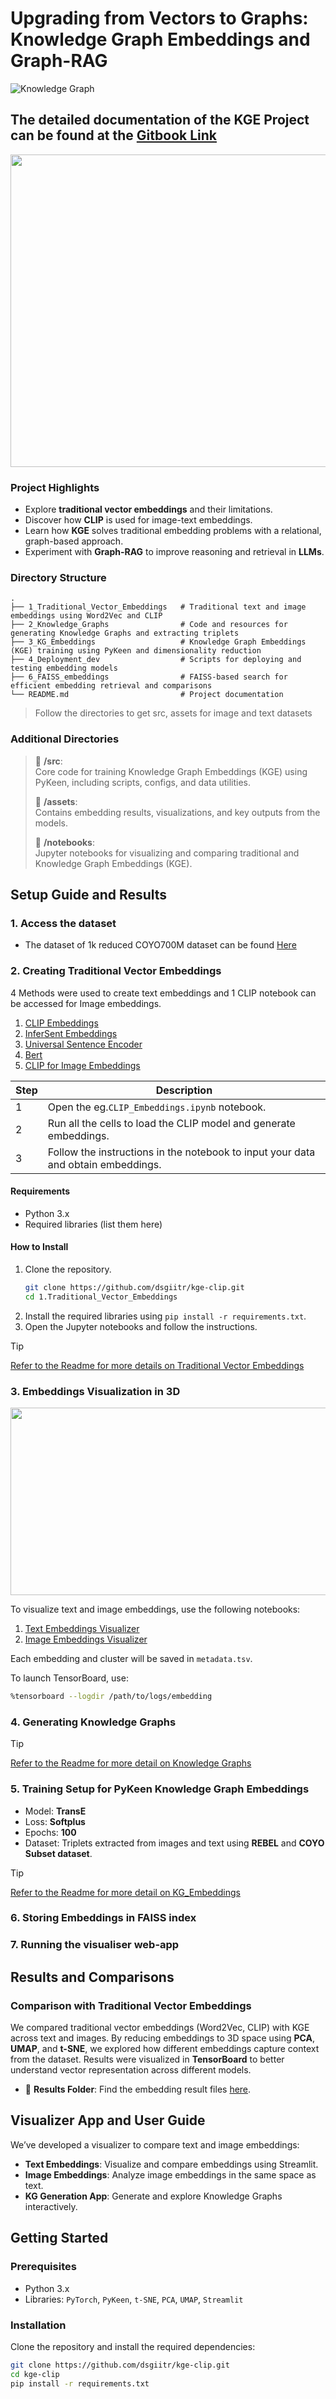 # Upgrading from Vectors to Graphs: Knowledge Graph Embeddings and Graph-RAG

![Knowledge Graph](https://github.com/AGAMPANDEYY/kge-clip-fork1/blob/main/media/KG_1.png)


## The detailed documentation of the KGE Project can be found at the [Gitbook Link](https://agam-pandey.gitbook.io/knowledge-graph-embedding-or-dsg-iitr/)

<div align="center">
  <img src="https://github.com/user-attachments/assets/03bc07b6-be37-4b61-9316-a6f8613e66d1" width="700" height="500"/>
</div>


### Project Highlights
- Explore **traditional vector embeddings** and their limitations.
- Discover how **CLIP** is used for image-text embeddings.
- Learn how **KGE** solves traditional embedding problems with a relational, graph-based approach.
- Experiment with **Graph-RAG** to improve reasoning and retrieval in **LLMs**.

### Directory Structure
    .
    ├── 1_Traditional_Vector_Embeddings   # Traditional text and image embeddings using Word2Vec and CLIP
    ├── 2_Knowledge_Graphs                # Code and resources for generating Knowledge Graphs and extracting triplets
    ├── 3_KG_Embeddings                   # Knowledge Graph Embeddings (KGE) training using PyKeen and dimensionality reduction
    ├── 4_Deployment_dev                  # Scripts for deploying and testing embedding models
    ├── 6_FAISS_embeddings                # FAISS-based search for efficient embedding retrieval and comparisons
    └── README.md                         # Project documentation

> Follow the directories to get src, assets for image and text datasets

### Additional Directories

> 📂 **/src**:  
> Core code for training Knowledge Graph Embeddings (KGE) using PyKeen, including scripts, configs, and data utilities.
>
> 📂 **/assets**:  
> Contains embedding results, visualizations, and key outputs from the models.
>
> 📑 **/notebooks**:  
> Jupyter notebooks for visualizing and comparing traditional and Knowledge Graph Embeddings (KGE).


## Setup Guide and Results

### 1. Access the dataset
- The dataset of 1k reduced COYO700M dataset can be found [Here](https://www.kaggle.com/datasets/anantjain1223/coyo-1k-reduced)
### 2. Creating Traditional Vector Embeddings 

4 Methods were used to create text embeddings and 1 CLIP notebook can be accessed for Image embeddings.

1. [CLIP Embeddings](https://github.com/dsgiitr/kge-clip/blob/main/1.Traditional_Vector_Embeddings/1.Text/embedding_models/clip_text.ipynb)
2. [InferSent Embeddings](https://github.com/dsgiitr/kge-clip/blob/main/1.Traditional_Vector_Embeddings/1.Text/embedding_models/infersent.ipynb)
3. [Universal Sentence Encoder](https://github.com/dsgiitr/kge-clip/blob/main/1.Traditional_Vector_Embeddings/1.Text/embedding_models/universal-sentence-encoder.ipynb)
4. [Bert](https://github.com/dsgiitr/kge-clip/blob/main/1.Traditional_Vector_Embeddings/1.Text/embedding_models/bert.ipynb)
5. [CLIP for Image Embeddings](https://github.com/dsgiitr/kge-clip/blob/main/1.Traditional_Vector_Embeddings/2.Images/embeddings_model/clip_vector_embeddings.ipynb)

| Step | Description |
|------|-------------|
| 1    | Open the eg.`CLIP_Embeddings.ipynb` notebook. |
| 2    | Run all the cells to load the CLIP model and generate embeddings. |
| 3    | Follow the instructions in the notebook to input your data and obtain embeddings. |


#### Requirements

- Python 3.x
- Required libraries (list them here)

#### How to Install

1. Clone the repository.
      ```bash
   git clone https://github.com/dsgiitr/kge-clip.git
   cd 1.Traditional_Vector_Embeddings
2. Install the required libraries using `pip install -r requirements.txt`.
3. Open the Jupyter notebooks and follow the instructions.
   
> [!TIP]
> [Refer to the Readme for more details on Traditional Vector Embeddings](https://github.com/dsgiitr/kge-clip/blob/main/1.Traditional_Vector_Embeddings/Readme.md)
### 3. Embeddings Visualization in 3D

<div align="center">
  <img src="https://github.com/user-attachments/assets/d05f9f65-e2d2-42fb-9499-4357123094a8" width="800" height="300"/>
</div>

To visualize text and image embeddings, use the following notebooks:

1. [Text Embeddings Visualizer](https://github.com/dsgiitr/kge-clip/blob/main/1.Traditional_Vector_Embeddings/1.Text/embeddings_visualisation/plotting_tensorboard.ipynb)
2. [Image Embeddings Visualizer](https://github.com/dsgiitr/kge-clip/blob/main/1.Traditional_Vector_Embeddings/2.Images/embeddings_visualisation/CLIP_Tensorboard_.ipynb)

Each embedding and cluster will be saved in `metadata.tsv`.

To launch TensorBoard, use:

```bash
%tensorboard --logdir /path/to/logs/embedding
```

### 4. Generating Knowledge Graphs
>[!TIP]
>[Refer to the Readme for more detail on Knowledge Graphs](https://github.com/dsgiitr/kge-clip/tree/main/2.Knowledge_Graphs)
### 5. Training Setup for PyKeen Knowledge Graph Embeddings
- Model: **TransE**
- Loss: **Softplus**
- Epochs: **100**
- Dataset: Triplets extracted from images and text using **REBEL** and **COYO Subset dataset**.
>[!TIP]
>[Refer to the Readme for more detail on KG_Embeddings](https://github.com/dsgiitr/kge-clip/tree/main/3.KG_Embeddings)
### 6. Storing Embeddings in FAISS index

### 7. Running the visualiser web-app


## Results and Comparisons

### Comparison with Traditional Vector Embeddings
We compared traditional vector embeddings (Word2Vec, CLIP) with KGE across text and images. By reducing embeddings to 3D space using **PCA**, **UMAP**, and **t-SNE**, we explored how different embeddings capture context from the dataset. Results were visualized in **TensorBoard** to better understand vector representation across different models.

- 📂 **Results Folder**: Find the embedding result files [here](3.KG_Embeddings/assets/results/reduced_embeddings).

## Visualizer App and User Guide
We’ve developed a visualizer to compare text and image embeddings:
- **Text Embeddings**: Visualize and compare embeddings using Streamlit.
- **Image Embeddings**: Analyze image embeddings in the same space as text.
- **KG Generation App**: Generate and explore Knowledge Graphs interactively.

## Getting Started

### Prerequisites
- Python 3.x
- Libraries: `PyTorch`, `PyKeen`, `t-SNE`, `PCA`, `UMAP`, `Streamlit`

### Installation
Clone the repository and install the required dependencies:
```bash
git clone https://github.com/dsgiitr/kge-clip.git
cd kge-clip
pip install -r requirements.txt
